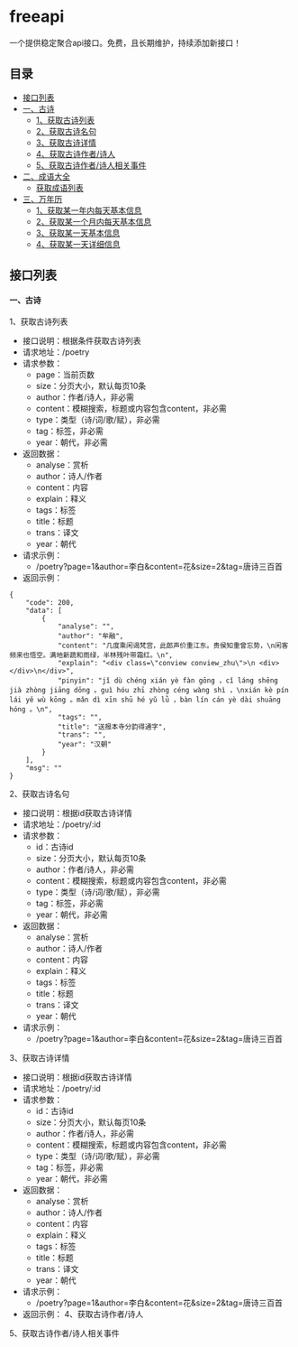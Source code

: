 

# freeapi
一个提供稳定聚合api接口。免费，且长期维护，持续添加新接口！
## 目录
 - [接口列表](#catalogue)
 - [一、古诗](#poetry)
    - [1、获取古诗列表](#poetry1)
    - [2、获取古诗名句]()
    - [3、获取古诗详情]()
    - [4、获取古诗作者/诗人]()
    - [5、获取古诗作者/诗人相关事件]()
 - [二、成语大全]()
    - [获取成语列表]()
 - [三、万年历]()
    - [1、获取某一年内每天基本信息]()
    - [2、获取某一个月内每天基本信息]()
    - [3、获取某一天基本信息]()
    - [4、获取某一天详细信息]()
## 接口列表 <div id="catalogue"/>
#### 一、古诗 <div id="poetry"/>
1、获取古诗列表 <div id="poetry1"/>
 - 接口说明：根据条件获取古诗列表
 - 请求地址：/poetry
 - 请求参数：
   - page：当前页数
   - size：分页大小，默认每页10条
   - author：作者/诗人，非必需
   - content：模糊搜索，标题或内容包含content，非必需
   - type：类型（诗/词/歌/赋），非必需
   - tag：标签，非必需
   - year：朝代，非必需
- 返回数据：
   - analyse：赏析
   - author：诗人/作者
   - content：内容
   - explain：释义
   - tags：标签
   - title：标题
   - trans：译文
   - year：朝代
- 请求示例：
   - /poetry?page=1&author=李白&content=花&size=2&tag=唐诗三百首
- 返回示例：
```
{
    "code": 200,
    "data": [
        {
            "analyse": "",
            "author": "牟融",
            "content": "几度乘闲谒梵宫，此郎声价重江东。贵侯知重曾忘势，\n闲客频来也悟空。满地新蔬和雨绿，半林残叶带霜红。\n",
            "explain": "<div class=\"conview conview_zhu\">\n <div></div>\n</div>",
            "pinyin": "jǐ dù chéng xián yè fàn gōng ，cǐ láng shēng jià zhòng jiāng dōng 。guì hóu zhī zhòng céng wàng shì ，\nxián kè pín lái yě wù kōng 。mǎn dì xīn shū hé yǔ lǜ ，bàn lín cán yè dài shuāng hóng 。\n",
            "tags": "",
            "title": "送报本寺分韵得通字",
            "trans": "",
            "year": "汉朝"
        }
    ],
    "msg": ""
}
```
2、获取古诗名句
 - 接口说明：根据id获取古诗详情
 - 请求地址：/poetry/:id
 - 请求参数：
   - id：古诗id
   - size：分页大小，默认每页10条
   - author：作者/诗人，非必需
   - content：模糊搜索，标题或内容包含content，非必需
   - type：类型（诗/词/歌/赋），非必需
   - tag：标签，非必需
   - year：朝代，非必需
- 返回数据：
   - analyse：赏析
   - author：诗人/作者
   - content：内容
   - explain：释义
   - tags：标签
   - title：标题
   - trans：译文
   - year：朝代
- 请求示例：
   - /poetry?page=1&author=李白&content=花&size=2&tag=唐诗三百首
   
 3、获取古诗详情
 - 接口说明：根据id获取古诗详情
 - 请求地址：/poetry/:id
 - 请求参数：
   - id：古诗id
   - size：分页大小，默认每页10条
   - author：作者/诗人，非必需
   - content：模糊搜索，标题或内容包含content，非必需
   - type：类型（诗/词/歌/赋），非必需
   - tag：标签，非必需
   - year：朝代，非必需
- 返回数据：
   - analyse：赏析
   - author：诗人/作者
   - content：内容
   - explain：释义
   - tags：标签
   - title：标题
   - trans：译文
   - year：朝代
- 请求示例：
   - /poetry?page=1&author=李白&content=花&size=2&tag=唐诗三百首
- 返回示例：
4、获取古诗作者/诗人

5、获取古诗作者/诗人相关事件


       

     

